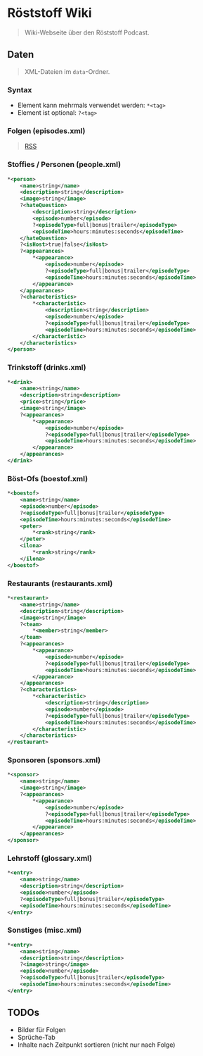 # Röststoff Wiki
> Wiki-Webseite über den Röststoff Podcast.

## Daten
> XML-Dateien im `data`-Ordner.

### Syntax
* Element kann mehrmals verwendet werden: `*<tag>`
* Element ist optional: `?<tag>`

### Folgen (episodes.xml)
> [RSS](https://feeds.megaphone.fm/TWG3193347111)

### Stoffies / Personen (people.xml)
```xml
*<person>
    <name>string</name>
    <description>string</description>
    <image>string</image>
    ?<hateQuestion>
        <description>string</description>
        <episode>number</episode>
        ?<episodeType>full|bonus|trailer</episodeType>
        <episodeTime>hours:minutes:seconds</episodeTime>
    </hateQuestion>
    ?<isHost>true|false</isHost>
    ?<appearances>
        *<appearance>
            <episode>number</episode>
            ?<episodeType>full|bonus|trailer</episodeType>
            <episodeTime>hours:minutes:seconds</episodeTime>
        </appearance>
    </appearances>
    ?<characteristics>
        *<characteristic>
            <description>string</description>
            <episode>number</episode>
            ?<episodeType>full|bonus|trailer</episodeType>
            <episodeTime>hours:minutes:seconds</episodeTime>
        </characteristic>
    </characteristics>
</person>
```

### Trinkstoff (drinks.xml)
```xml
*<drink>
    <name>string</name>
    <description>string<description>
    <price>string</price>
    <image>string</image>
    ?<appearances>
        *<appearance>
            <episode>number</episode>
            ?<episodeType>full|bonus|trailer</episodeType>
            <episodeTime>hours:minutes:seconds</episodeTime>
        </appearance>
    </appearances>
</drink>
```

### Böst-Ofs (boestof.xml)
```xml
*<boestof>
    <name>string</name>
    <episode>number</episode>
    ?<episodeType>full|bonus|trailer</episodeType>
    <episodeTime>hours:minutes:seconds</episodeTime>
    <peter>
        *<rank>string</rank>
    </peter>
    <ilona>
        *<rank>string</rank>
    </ilona>
</boestof>
```

### Restaurants (restaurants.xml)
```xml
*<restaurant>
    <name>string</name>
    <description>string</description>
    <image>string</image>
    ?<team>
        *<member>string</member>
    </team>
    ?<appearances>
        *<appearance>
            <episode>number</episode>
            ?<episodeType>full|bonus|trailer</episodeType>
            <episodeTime>hours:minutes:seconds</episodeTime>
        </appearance>
    </appearances>
    ?<characteristics>
        *<characteristic>
            <description>string</description>
            <episode>number</episode>
            ?<episodeType>full|bonus|trailer</episodeType>
            <episodeTime>hours:minutes:seconds</episodeTime>
        </characteristic>
    </characteristics>
</restaurant>
```

### Sponsoren (sponsors.xml)
```xml
*<sponsor>
    <name>string</name>
    <image>string</image>
    ?<appearances>
        *<appearance>
            <episode>number</episode>
            ?<episodeType>full|bonus|trailer</episodeType>
            <episodeTime>hours:minutes:seconds</episodeTime>
        </appearance>
    </appearances>
</sponsor>
```

### Lehrstoff (glossary.xml)
```xml
*<entry>
    <name>string</name>
    <description>string</description>
    <episode>number</episode>
    ?<episodeType>full|bonus|trailer</episodeType>
    <episodeTime>hours:minutes:seconds</episodeTime>
</entry>
```

### Sonstiges (misc.xml)
```xml
*<entry>
    <name>string</name>
    <description>string</description>
    ?<image>string</image>
    <episode>number</episode>
    ?<episodeType>full|bonus|trailer</episodeType>
    <episodeTime>hours:minutes:seconds</episodeTime>
</entry>
```

## TODOs
* Bilder für Folgen
* Sprüche-Tab
* Inhalte nach Zeitpunkt sortieren (nicht nur nach Folge)